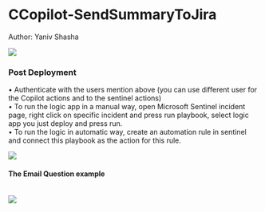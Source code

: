 # CCopilot-SendSummaryToJira
Author: Yaniv Shasha




<a href="https://portal.azure.com/#create/Microsoft.Template/uri/https%3A%2F%2Fraw.githubusercontent.com%2FYaniv-Shasha%2FSecurityCopilot%2Fmain%2FPlaybooks%2FCopilot-SendSummaryToJira%2Fazuredeploy.json" target="_blank">
    <img src="https://aka.ms/deploytoazurebutton"/>
</a>



<br>

### Post Deployment

•   Authenticate with the users mention above (you can use different user for the Copilot actions and to the sentinel actions)<br>
•   To run the logic app in a manual way, open Microsoft Sentinel incident page, right click on specific incident and press run playbook, select logic app you just deploy and press run.<br>
•   To run the logic in automatic way, create an automation rule in sentinel and connect this playbook as the action for this rule.<br>



<img src="./images/designer.png"/>

#### The Email Question example

</br>
<img src="./images/email.png"/>

</br>


